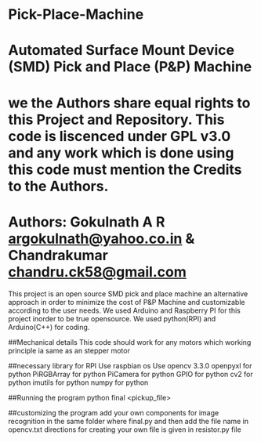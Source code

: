 # Pick-Place-Machine
# Automated Surface Mount Device (SMD) Pick and Place (P&P) Machine
# we the Authors share equal rights to this Project and Repository. This code is liscenced under GPL v3.0 and any work which is done using this code must mention the Credits to the Authors.
# Authors: Gokulnath A R <argokulnath@yahoo.co.in>  & Chandrakumar <chandru.ck58@gmail.com>

This project is an open source SMD pick and place machine an alternative approach in order to minimize the cost of P&P Machine and customizable according to the user needs.
We used Arduino and Raspberry PI for this project inorder to be true opensource.
We used python(RPI) and Arduino(C++) for coding.

##Mechanical details
This code should work for any motors which working principle ia same as an stepper motor

##necessary library for RPI
Use raspbian os
Use opencv 3.3.0
openpyxl for python
PiRGBArray for python
PiCamera for python
GPIO for python
cv2 for python
imutils for python
numpy for python

##Running the program
python final <gerberfile> <pickup_file>

##customizing the program
add your own components for image recognition in the same folder where final.py and then add the file name in opencv.txt
directions for creating your own file is given in resistor.py file
